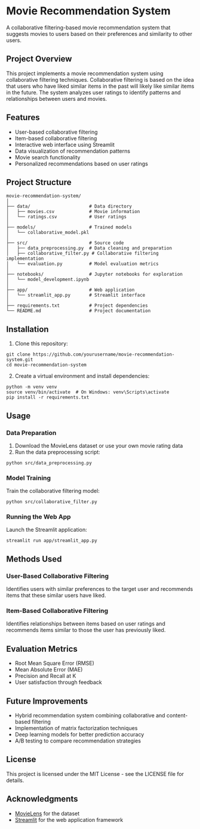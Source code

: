 # Movie Recommendation System

A collaborative filtering-based movie recommendation system that suggests movies to users based on their preferences and similarity to other users.

## Project Overview

This project implements a movie recommendation system using collaborative filtering techniques. Collaborative filtering is based on the idea that users who have liked similar items in the past will likely like similar items in the future. The system analyzes user ratings to identify patterns and relationships between users and movies.

## Features

- User-based collaborative filtering
- Item-based collaborative filtering
- Interactive web interface using Streamlit
- Data visualization of recommendation patterns
- Movie search functionality
- Personalized recommendations based on user ratings

## Project Structure

```
movie-recommendation-system/
│
├── data/                      # Data directory
│   ├── movies.csv             # Movie information
│   └── ratings.csv            # User ratings
│
├── models/                    # Trained models
│   └── collaborative_model.pkl
│
├── src/                       # Source code
│   ├── data_preprocessing.py  # Data cleaning and preparation
│   ├── collaborative_filter.py # Collaborative filtering implementation
│   └── evaluation.py          # Model evaluation metrics
│
├── notebooks/                 # Jupyter notebooks for exploration
│   └── model_development.ipynb
│
├── app/                       # Web application
│   └── streamlit_app.py       # Streamlit interface
│
├── requirements.txt           # Project dependencies
└── README.md                  # Project documentation
```

## Installation

1. Clone this repository:
```
git clone https://github.com/yourusername/movie-recommendation-system.git
cd movie-recommendation-system
```

2. Create a virtual environment and install dependencies:
```
python -m venv venv
source venv/bin/activate  # On Windows: venv\Scripts\activate
pip install -r requirements.txt
```

## Usage

### Data Preparation

1. Download the MovieLens dataset or use your own movie rating data
2. Run the data preprocessing script:
```
python src/data_preprocessing.py
```

### Model Training

Train the collaborative filtering model:
```
python src/collaborative_filter.py
```

### Running the Web App

Launch the Streamlit application:
```
streamlit run app/streamlit_app.py
```

## Methods Used

### User-Based Collaborative Filtering
Identifies users with similar preferences to the target user and recommends items that these similar users have liked.

### Item-Based Collaborative Filtering
Identifies relationships between items based on user ratings and recommends items similar to those the user has previously liked.

## Evaluation Metrics

- Root Mean Square Error (RMSE)
- Mean Absolute Error (MAE)
- Precision and Recall at K
- User satisfaction through feedback

## Future Improvements

- Hybrid recommendation system combining collaborative and content-based filtering
- Implementation of matrix factorization techniques
- Deep learning models for better prediction accuracy
- A/B testing to compare recommendation strategies

## License

This project is licensed under the MIT License - see the LICENSE file for details.

## Acknowledgments

- [MovieLens](https://grouplens.org/datasets/movielens/) for the dataset
- [Streamlit](https://streamlit.io/) for the web application framework 